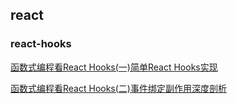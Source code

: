 ## react

### react-hooks

[函数式编程看React Hooks(一)简单React Hooks实现](./react-hook1.md)

[函数式编程看React Hooks(二)事件绑定副作用深度剖析](./react-hook2.md)